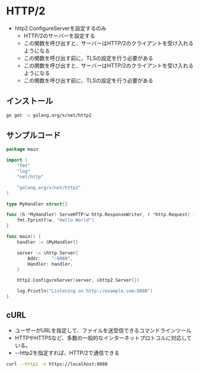 # HTTP/2
- http2.ConfigureServerを設定するのみ
    - HTTP/2のサーバーを設定する
    - この関数を呼び出すと、サーバーはHTTP/2のクライアントを受け入れるようになる
    - この関数を呼び出す前に、TLSの設定を行う必要がある
    - この関数を呼び出すと、サーバーはHTTP/2のクライアントを受け入れるようになる
    - この関数を呼び出す前に、TLSの設定を行う必要がある

## インストール

```bash
go get -u golang.org/x/net/http2
```

## サンプルコード

```go
package main

import (
    "fmt"
    "log"
    "net/http"

    "golang.org/x/net/http2"
)

type MyHandler struct{}

func (h *MyHandler) ServeHTTP(w http.ResponseWriter, r *http.Request) {
    fmt.Fprintf(w, "Hello World")
}

func main() {
    handler := &MyHandler{}

    server := &http.Server{
        Addr:    ":8080",
        Handler: handler,
    }

    http2.ConfigureServer(server, &http2.Server{})

    log.Println("Listening on http://example.com:8080")
}
```

## cURL
- ユーザーがURLを指定して、ファイルを送受信できるコマンドラインツール
- HTTPやHTTPSなど、多数の一般的なインターネットプロトコルに対応している。
- --http2を指定すれば、HTTP/2で通信できる

```bash
curl --http2 -v https://localhost:8080
```
